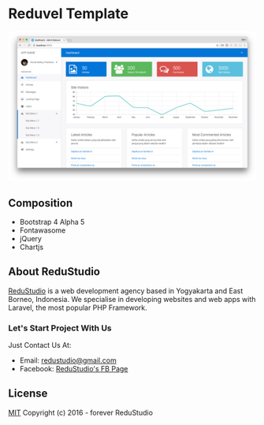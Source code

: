 # Reduvel Template

![Reduvel Template][screenshot]

## Composition
- Bootstrap 4 Alpha 5
- Fontawasome
- jQuery
- Chartjs

## About ReduStudio

[ReduStudio][homepage] is a web development agency based in Yogyakarta and East Borneo, Indonesia. We specialise in developing websites and web apps with Laravel, the most popular PHP Framework.

### Let's Start Project With Us

Just Contact Us At:
- Email: [redustudio@gmail.com][mailto]
- Facebook: [ReduStudio's FB Page][fbpage]

## License
[MIT][mitlink]
Copyright (c) 2016 - forever ReduStudio


[screenshot]: admin.png
[homepage]: http://redustudio.com/
[mailto]: mailto:redustudio@gmail.com
[fbpage]: https://www.facebook.com/Redustudio/
[mitlink]: http://opensource.org/licenses/MIT
